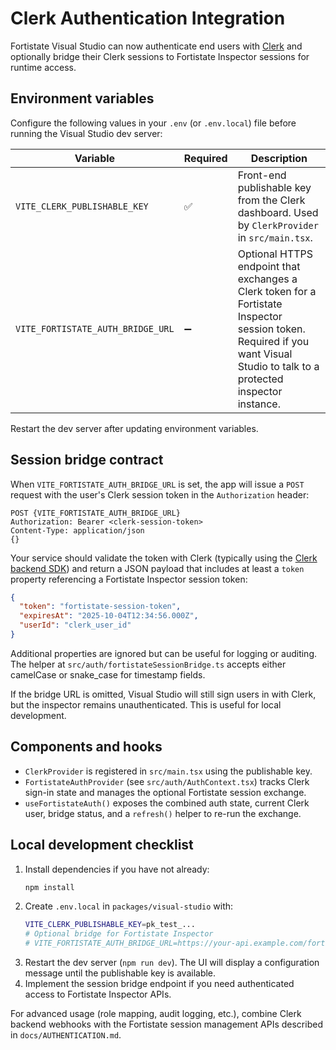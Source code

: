 # Clerk Authentication Integration

Fortistate Visual Studio can now authenticate end users with [Clerk](https://clerk.com) and optionally bridge their Clerk sessions to Fortistate Inspector sessions for runtime access.

## Environment variables

Configure the following values in your `.env` (or `.env.local`) file before running the Visual Studio dev server:

| Variable | Required | Description |
| --- | --- | --- |
| `VITE_CLERK_PUBLISHABLE_KEY` | ✅ | Front-end publishable key from the Clerk dashboard. Used by `ClerkProvider` in `src/main.tsx`. |
| `VITE_FORTISTATE_AUTH_BRIDGE_URL` | ➖ | Optional HTTPS endpoint that exchanges a Clerk token for a Fortistate Inspector session token. Required if you want Visual Studio to talk to a protected inspector instance. |

Restart the dev server after updating environment variables.

## Session bridge contract

When `VITE_FORTISTATE_AUTH_BRIDGE_URL` is set, the app will issue a `POST` request with the user's Clerk session token in the `Authorization` header:

```
POST {VITE_FORTISTATE_AUTH_BRIDGE_URL}
Authorization: Bearer <clerk-session-token>
Content-Type: application/json
{}
```

Your service should validate the token with Clerk (typically using the [Clerk backend SDK](https://clerk.com/docs/reference/backend-api)) and return a JSON payload that includes at least a `token` property referencing a Fortistate Inspector session token:

```json
{
  "token": "fortistate-session-token",
  "expiresAt": "2025-10-04T12:34:56.000Z",
  "userId": "clerk_user_id"
}
```

Additional properties are ignored but can be useful for logging or auditing. The helper at `src/auth/fortistateSessionBridge.ts` accepts either camelCase or snake_case for timestamp fields.

If the bridge URL is omitted, Visual Studio will still sign users in with Clerk, but the inspector remains unauthenticated. This is useful for local development.

## Components and hooks

- `ClerkProvider` is registered in `src/main.tsx` using the publishable key.
- `FortistateAuthProvider` (see `src/auth/AuthContext.tsx`) tracks Clerk sign-in state and manages the optional Fortistate session exchange.
- `useFortistateAuth()` exposes the combined auth state, current Clerk user, bridge status, and a `refresh()` helper to re-run the exchange.

## Local development checklist

1. Install dependencies if you have not already:
   ```powershell
   npm install
   ```
2. Create `.env.local` in `packages/visual-studio` with:
   ```bash
   VITE_CLERK_PUBLISHABLE_KEY=pk_test_...
   # Optional bridge for Fortistate Inspector
   # VITE_FORTISTATE_AUTH_BRIDGE_URL=https://your-api.example.com/fortistate/session
   ```
3. Restart the dev server (`npm run dev`). The UI will display a configuration message until the publishable key is available.
4. Implement the session bridge endpoint if you need authenticated access to Fortistate Inspector APIs.

For advanced usage (role mapping, audit logging, etc.), combine Clerk backend webhooks with the Fortistate session management APIs described in `docs/AUTHENTICATION.md`.
